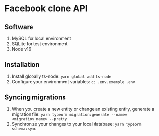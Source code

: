 # Facebook clone API

## Software
1. MySQL for local environment
2. SQLite for test environment
3. Node v16

## Installation
1. Install globally ts-node: `yarn global add ts-node`
2. Configure your environment variables: `cp .env.example .env`

## Syncing migrations
1. When you create a new entity or change an existing entity, generate a migration file: `yarn typeorm migration:generate --name=<migration_name> --pretty`
2. Synchronize your changes to your local database: `yarn typeorm schema:sync`
